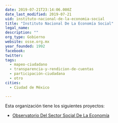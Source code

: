 ```yaml
---
date: 2019-07-21T23:14:06.000Z
date_last_modified: 2019-07-21
uid: instituto-nacional-de-la-economia-social
title: "Instituto Nacional De La Economía Social"
legal_name: 
description: ""
org_type: Gobierno
website: osse.org.mx
year_founded: 1992
facebook: 
twitter: 
tags:
  - mapeo-ciudadano
  - transparencia-y-rendicion-de-cuentas
  - participación-ciudadana
  - otro
cities: 
  - Ciudad de México

---
```


Esta organización tiene los siguientes proyectos:

- [Observatorio Del Sector Social De La Economía](/i/observatorio-del-sector-social-de-la-economia.html)
